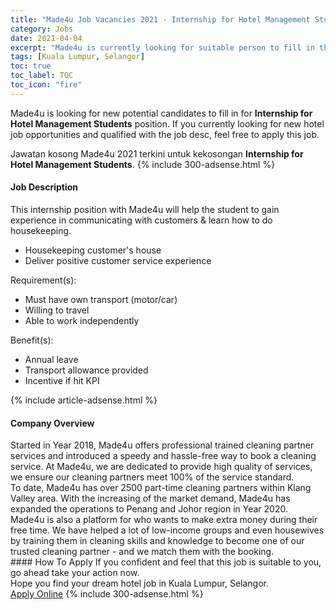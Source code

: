 ```yaml
---
title: "Made4u Job Vacancies 2021 - Internship for Hotel Management Students" 
category: Jobs 
date: 2021-04-04 
excerpt: "Made4u is currently looking for suitable person to fill in the Internship for Hotel Management Students which positioned at Kuala Lumpur, Selangor" 
tags: [Kuala Lumpur, Selangor] 
toc: true 
toc_label: TOC 
toc_icon: "fire" 
--- 
```


<p>Made4u is looking for new potential candidates to fill in for <b>Internship for Hotel Management Students</b> position. If you currently looking for new hotel job opportunities and qualified with the job desc, feel free to apply this job.
</p>Jawatan kosong Made4u 2021 terkini untuk kekosongan <b>Internship for Hotel Management Students</b>. 
{% include 300-adsense.html %} 
<div><div><h4>Job Description</h4></div><div><div><span><div><p>This internship position with Made4u will help the student to gain experience in communicating with customers &amp; learn how to do housekeeping.</p><ul><li>Housekeeping customer's house</li><li>Deliver positive customer service experience</li></ul><p>Requirement(s):</p><ul><li>Must have own transport (motor/car)</li><li>Willing to travel</li><li>Able to work independently</li></ul><p>Benefit(s):</p><ul><li>Annual leave</li><li>Transport allowance provided</li><li>Incentive if hit KPI</li></ul></div></span></div></div></div> 
{% include article-adsense.html %} 
<div><div><h4>Company Overview</h4></div><div><div><span><div><div>Started in Year 2018, Made4u offers professional trained cleaning partner services and introduced a speedy and hassle-free way to book a cleaning service. At Made4u, we are dedicated to provide high quality of services, we ensure our cleaning partners meet 100% of the service standard.</div>
<div>To date, Made4u has over 2500 part-time cleaning partners within Klang Valley area. With the increasing of the market demand, Made4u has expanded the operations to Penang and Johor region in Year 2020.</div>
<div>Made4u is also a platform for who wants to make extra money during their free time. We have helped a lot of low-income groups and even housewives by training them in cleaning skills and knowledge to become one of our trusted cleaning partner - and we match them with the booking.</div></div></span></div></div></div> 
#### How To Apply 
If you confident and feel that this job is suitable to you, go ahead take your action now. <br/> 
Hope you find your dream hotel job in Kuala Lumpur, Selangor. <br/> 
<a href="https://www.jobstreet.com.my/en/job/internship-for-hotel-management-students-4517673?jobId=jobstreet-my-job-4517673" class="btn btn--info" target="_blank" rel="nofollow noopenner">Apply Online</a> 
{% include 300-adsense.html %} 